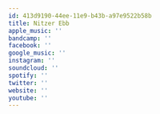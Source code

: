 ```yaml
---
id: 413d9190-44ee-11e9-b43b-a97e9522b58b
title: Nitzer Ebb
apple_music: ''
bandcamp: ''
facebook: ''
google_music: ''
instagram: ''
soundcloud: ''
spotify: ''
twitter: ''
website: ''
youtube: ''
---
```

